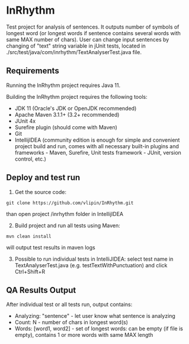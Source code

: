 # InRhythm
Test project for analysis of sentences. It outputs number of symbols of longest word (or longest words if sentence contains 
several words with same MAX number of chars). User can change input sentences by changing of "text" string variable in 
jUnit tests, located in ./src/test/java/com/inrhythm/TextAnalyserTest.java file.

## Requirements
Running the InRhythm project requires Java 11.

Building the InRhythm project requires the following tools:

* JDK 11 (Oracle's JDK or OpenJDK recommended)
* Apache Maven 3.1.1+ (3.2+ recommended)
* JUnit 4x
* Surefire plugin (should come with Maven)
* Git
* IntellijIDEA (community edition is enough for simple and convenient project build and run, 
comes with all necessary built-in plugins and frameworks  - Maven, Surefire, Unit tests framework - 
JUnit, version control, etc.)

## Deploy and test run
1. Get the source code:
```
git clone https://github.com/vlipin/InRhythm.git
```
than open project /inrhythm folder in IntellijIDEA

2. Build project and run all tests using Maven:
```
mvn clean install
```
will output test results in maven logs

3. Possible to run individual tests in IntelliJIDEA: select test name in TextAnalyserTest.java 
(e.g. testTextWithPunctuation) and click Ctrl+Shift+R

## QA Results Output

After individual test or all tests run, output contains:

 - Analyzing: "sentence" - let user know what sentence is analyzing  
 - Count: N - number of chars in longest word(s)
 - Words: [word1, word2] - set of longest words: can be empty (if file is empty), contains 1 or more words 
with same MAX length

